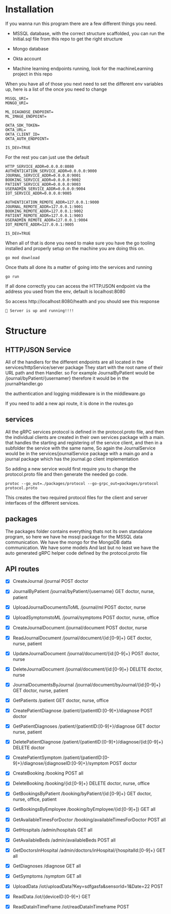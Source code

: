 # Installation
If you wanna run this program there are a few different things you need.
* MSSQL database, with the correct structure scaffolded, you can run the Initial.sql file from this repo to get the right structure

* Mongo database
* Okta account
* Machine learning endpoints running, look for the machineLearning project in this repo

When you have all of those you next need to set the different env variables up, here is a list of the once you need to change

```
MSSQL_URI=
MONGO_URI=

ML_DIAGNOSE_ENDPOINT=
ML_IMAGE_ENDPOINT=

OKTA_SDK_TOKEN=
OKTA_URL=
OKTA_CLIENT_ID=
OKTA_AUTH_ENDPOINT=

IS_DEV=TRUE
```

For the rest you can just use the default

```
HTTP_SERVICE_ADDR=0.0.0.0:8080
AUTHENTICATION_SERVICE_ADDR=0.0.0.0:9000
JOURNAL_SERVICE_ADDR=0.0.0.0:9001
BOOKING_SERVICE_ADDR=0.0.0.0:9002
PATIENT_SERVICE_ADDR=0.0.0.0:9003
USERADMIN_SERVICE_ADDR=0.0.0.0:9004
IOT_SERVICE_ADDR=0.0.0.0:9005

AUTHENTICATION_REMOTE_ADDR=127.0.0.1:9000
JOURNAL_REMOTE_ADDR=127.0.0.1:9001
BOOKING_REMOTE_ADDR=127.0.0.1:9002
PATIENT_REMOTE_ADDR=127.0.0.1:9003
USERADMIN_REMOTE_ADDR=127.0.0.1:9004
IOT_REMOTE_ADDR=127.0.0.1:9005

IS_DEV=TRUE
```

When all of that is done you need to make sure you have the go tooling installed and properly setup on the machine you are doing this on.

```
go mod download
```

Once thats all done its a matter of going into the services and running
```
go run
```

If all done correctly you can access the HTTP/JSON endpoint via the address you used from the env, default is localhost:8080

So access http://localhost:8080/health and you should see this response
```
🚀 Server is up and running!!!!
```


# Structure
## HTTP/JSON Service
All of the handlers for the different endpoints are all located in the services/httpService/server package
They start with the root name of their URL path and then Handler. so For example JournalByPatient would be /journal/byPatient/{usernamer}
therefore it would be in the journalHandler.go

the authentication and logging middleware is in the middleware.go

If you need to add a new api route, it is done in the routes.go

## services
All the gRPC services protocol is defined in the protocol.proto file, and then the individual clients are created in their own services package
with a main. that handles the starting and registering of the service client, and then in a subfolder the service with the same name,
So again the JournalService would be in the services/journalService package with a main.go and a journal package which has the journal.go client implementation

So adding a new service would first require you to change the protocol.proto file and then generate the needed go code.
```
protoc --go_out=./packages/protocol --go-grpc_out=packages/protocol protocol.proto
```

This creates the two required protocol files for the client and server interfaces of the different services.

## packages
The packages folder contains everything thats not its own standalone program, so here we have he mssql package for the MSSQL data communication.
We have the mongo for the MongoDB datta communication.
We have some models
And last but no least we have the auto generated gRPC helper code defined by the protocol.proto file

## API routes
* [x] CreateJournal /journal POST doctor
* [x] JournalByPatient /journal/byPatient/{username} GET doctor, nurse, patient
* [x] UploadJournalDocumentsToML /journal/ml POST doctor, nurse
* [x] UploadSymptomstoML /journal/symptoms POST doctor, nurse, office

* [x] CreateJournalDocument /journal/document POST  doctor, nurse
* [x] ReadJournalDocument /journal/document/{id:[0-9]+} GET doctor, nurse, patient
* [x] UpdateJournalDocument /journal/document/{id:[0-9]+} POST doctor, nurse
* [x] DeleteJournalDocument /journal/document/{id:[0-9]+} DELETE doctor, nurse
* [x] JournalDocumentsByJournal /journal/document/byJournal/{id:[0-9]+} GET doctor, nurse, patient

* [x] GetPatients /patient GET doctor, nurse, office
* [x] CreatePatientDiagnose /patient/{patientID:[0-9]+}/diagnose POST doctor
* [x] GetPatientDiagnoses /patient/{patientID:[0-9]+}/diagnose GET doctor nurse, patient
* [x] DeletePatientDiagnose /patient/{patientID:[0-9]+}/diagnose/{id:[0-9]+} DELETE doctor
* [x] CreatePatientSymptom /patient/{patientID:[0-9]+}/diagnose/{diagnoseID:[0-9]+}/symptom POST doctor

* [x] CreateBooking /booking POST all
* [x] DeleteBooking /booking/{id:[0-9]+} DELETE doctor, nurse, office
* [x] GetBookingsByPatient /booking/byPatient/{id:[0-9]+} GET doctor, nurse, office, patient
* [x] GetBookingsByEmployee /booking/byEmployee/{id:[0-9]+]} GET all
* [x] GetAvailableTimesForDoctor /booking/availableTimesForDoctor POST all

* [x] GetHospitals /admin/hospitals GET all
* [x] GetAvailableBeds /admin/availableBeds POST all
* [x] GetDoctorsInHospital /admin/doctors/inHospital/{hospitalId:[0-9]+} GET all

* [x] GetDiagnoses /diagnose GET all
* [x] GetSymptoms /symptom GET all

* [x] UploadData /iot/uploadData?Key=sdfgasfa&sensorId=1&Date=22 POST
* [x] ReadData /iot/{deviceID:[0-9]+} GET
* [x] ReadDataInTimeFrame /iot/readDataInTimeframe POST